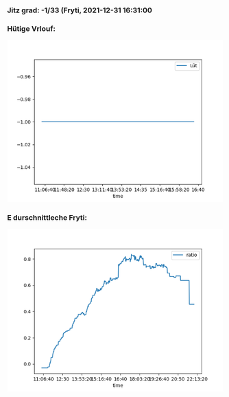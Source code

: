 ### Jitz grad: -1/33 (Fryti, 2021-12-31 16:31:00

### Hütige Vrlouf:
![Graph](Today.png)

### E durschnittleche Fryti:
![Graph](Fryti.png)